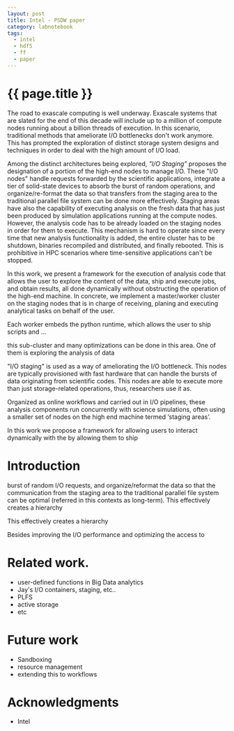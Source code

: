```yaml
---
layout: post
title: Intel - PSDW paper
category: labnotebook
tags:
  - intel
  - hdf5
  - ff
  - paper
---
```


# {{ page.title }}

<!-- Dynamic Programmable Storage for  -->

The road to exascale computing is well underway. Exascale systems that are slated for the end of 
this decade will include up to a million of compute nodes running about a billion threads of 
execution. In this scenario, traditional methods that ameliorate I/O bottlenecks don't work anymore. 
This has prompted the exploration of distinct storage system designs and techniques in order to deal 
with the high amount of I/O load.

Among the distinct architectures being explored, _"I/O Staging"_ proposes the designation of a 
portion of the high-end nodes to manage I/O. These "I/O nodes" handle requests forwarded by the 
scientific applications, integrate a tier of solid-state devices to absorb the burst of random 
operations, and organize/re-format the data so that transfers from the staging area to the 
traditional parallel file system can be done more effectively. Staging areas have also the 
capability of executing analysis on the fresh data that has just been produced by simulation 
applications running at the compute nodes. However, the analysis code has to be already loaded on 
the staging nodes in order for them to execute. This mechanism is hard to operate since every time 
that new analysis functionality is added, the entire cluster has to be shutdown, binaries recompiled 
and distributed, and finally rebooted. This is prohibitive in HPC scenarios where time-sensitive 
applications can't be stopped.

In this work, we present a framework for the execution of analysis code that allows the user to 
explore the content of the data, ship and execute jobs, and obtain results, all done dynamically 
without obstructing the operation of the high-end machine. In concrete, we implement a master/worker 
cluster on the staging nodes that is in charge of receiving, planing and executing analytical tasks 
on behalf of the user.

Each worker embeds the python runtime, which allows the user to ship scripts and ...

this sub-cluster and many optimizations can be done in this area. One of them is exploring the 
analysis of data

"I/O staging" is used as a way of ameliorating the I/O bottleneck. This nodes are typically 
provisioned with fast hardware that can handle the bursts of data originating from scientific codes. 
This nodes are able to execute more than just storage-related operations, thus, researchers use it 
as.

Organized as online workflows and carried out in I/O pipelines, these analysis components run 
concurrently with science simulations, often using a smaller set of nodes on the high end machine 
termed ‘staging areas’.

In this work we propose a framework for allowing users to interact dynamically with the by allowing 
them to ship

# Introduction

burst of random I/O requests, and organize/reformat the data so that the communication from the 
staging area to the traditional parallel file system can be optimal (referred in this contexts as 
long-term). This effectively creates a hierarchy

This effectively creates a hierarchy

Besides improving the I/O performance and optimizing the access to

# Related work.

  * user-defined functions in Big Data analytics
  * Jay's I/O containers, staging, etc..
  * PLFS
  * active storage
  * etc

# Future work

  * Sandboxing
  * resource management
  * extending this to workflows

# Acknowledgments

  * Intel
